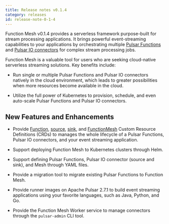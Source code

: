 ```yaml
---
title: Release notes v0.1.4
category: releases
id: release-note-0-1-4
---
```


Function Mesh v0.1.4 provides a serverless framework purpose-built for stream processing applications. It brings powerful event-streaming capabilities to your applications by orchestrating multiple [Pulsar Functions](/functions/function-overview.md) and [Pulsar IO connectors](/connectors/pulsar-io-overview.md) for complex stream processing jobs.

Function Mesh is a valuable tool for users who are seeking cloud-native serverless streaming solutions. Key benefits include:

- Run single or multiple Pulsar Functions and Pulsar IO connectors natively in the cloud environment, which leads to greater possibilities when more resources become available in the cloud.

- Utilize the full power of Kubernetes to provision, schedule, and even auto-scale Pulsar Functions and Pulsar IO connectors.

## New Features and Enhancements

- Provide [Function](/functions/function-crd.md), [source](/connectors/io-crd-config/source-crd-config.md), [sink](/connectors/io-crd-config/sink-crd-config.md), and [FunctionMesh](/function-mesh/function-mesh-crd.md) Custom Resource Definitions (CRDs) to manages the whole lifecycle of a Pulsar Functions, Pulsar IO connectors, and your event streaming application.

- Support deploying Function Mesh to Kubernetes clusters through Helm.

- Support defining Pulsar Functions, Pulsar IO connector (source and sink), and Mesh through YAML files.

- Provide a migration tool to migrate existing Pulsar Functions to Function Mesh.

- Provide runner images on Apache Pulsar 2.7.1 to build event streaming applications using your favorite languages, such as Java, Python, and Go.

- Provide the Function Mesh Worker service to manage connectors through the `pulsar-admin` CLI tool.
